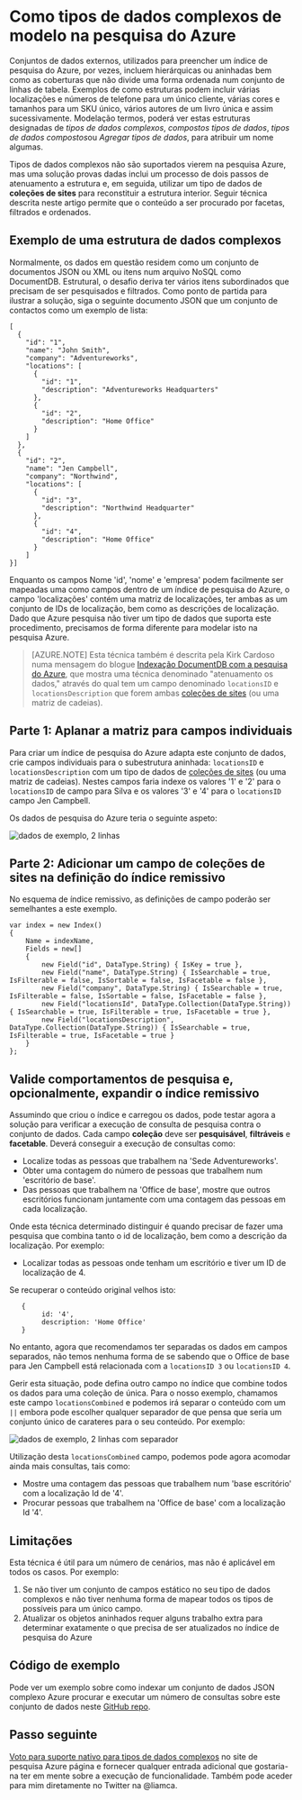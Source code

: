 <properties
    pageTitle="Como do modelo de tipos de dados complexos na pesquisa Azure | Pesquisa do Microsoft Azure"
    description="As funções aninhadas ou estruturas de dados hierárquicos podem ser modeladas num índice de pesquisa do Azure utilizando o conjunto de linhas plana e tipo de dados de coleções de sites."
    services="search"
    documentationCenter=""
    authors="LiamCa"
    manager="pablocas"
    editor=""
    tags="complex data types; compound data types; aggregate data types"
/>

<tags
    ms.service="search"
    ms.devlang="na"
    ms.workload="search"
    ms.topic="article"
    ms.tgt_pltfrm="na"
    ms.date="09/07/2016"
    ms.author="liamca"
/>

# <a name="how-to-model-complex-data-types-in-azure-search"></a>Como tipos de dados complexos de modelo na pesquisa do Azure

Conjuntos de dados externos, utilizados para preencher um índice de pesquisa do Azure, por vezes, incluem hierárquicas ou aninhadas bem como as coberturas que não divide uma forma ordenada num conjunto de linhas de tabela. Exemplos de como estruturas podem incluir várias localizações e números de telefone para um único cliente, várias cores e tamanhos para um SKU único, vários autores de um livro única e assim sucessivamente. Modelação termos, poderá ver estas estruturas designadas de *tipos de dados complexos*, *compostos tipos de dados*, *tipos de dados compostos*ou *Agregar tipos de dados*, para atribuir um nome algumas.

Tipos de dados complexos não são suportados vierem na pesquisa Azure, mas uma solução provas dadas inclui um processo de dois passos de atenuamento a estrutura e, em seguida, utilizar um tipo de dados de **coleções de sites** para reconstituir a estrutura interior. Seguir técnica descrita neste artigo permite que o conteúdo a ser procurado por facetas, filtrados e ordenados.

## <a name="example-of-a-complex-data-structure"></a>Exemplo de uma estrutura de dados complexos

Normalmente, os dados em questão residem como um conjunto de documentos JSON ou XML ou itens num arquivo NoSQL como DocumentDB. Estrutural, o desafio deriva ter vários itens subordinados que precisam de ser pesquisados e filtrados.  Como ponto de partida para ilustrar a solução, siga o seguinte documento JSON que um conjunto de contactos como um exemplo de lista:

~~~~~
[
  {
    "id": "1",
    "name": "John Smith",
    "company": "Adventureworks",
    "locations": [
      {
        "id": "1",
        "description": "Adventureworks Headquarters"
      },
      {
        "id": "2",
        "description": "Home Office"
      }
    ]
  }, 
  {
    "id": "2",
    "name": "Jen Campbell",
    "company": "Northwind",
    "locations": [
      {
        "id": "3",
        "description": "Northwind Headquarter"
      },
      {
        "id": "4",
        "description": "Home Office"
      }
    ]
}]
~~~~~

Enquanto os campos Nome 'id', 'nome' e 'empresa' podem facilmente ser mapeadas uma como campos dentro de um índice de pesquisa do Azure, o campo 'localizações' contém uma matriz de localizações, ter ambas as um conjunto de IDs de localização, bem como as descrições de localização. Dado que Azure pesquisa não tiver um tipo de dados que suporta este procedimento, precisamos de forma diferente para modelar isto na pesquisa Azure. 

> [AZURE.NOTE] Esta técnica também é descrita pela Kirk Cardoso numa mensagem do blogue [Indexação DocumentDB com a pesquisa do Azure](https://blogs.msdn.microsoft.com/kaevans/2015/03/09/indexing-documentdb-with-azure-seach/), que mostra uma técnica denominado "atenuamento os dados," através do qual tem um campo denominado `locationsID` e `locationsDescription` que forem ambas [coleções de sites](https://msdn.microsoft.com/library/azure/dn798938.aspx) (ou uma matriz de cadeias).   

## <a name="part-1-flatten-the-array-into-individual-fields"></a>Parte 1: Aplanar a matriz para campos individuais

Para criar um índice de pesquisa do Azure adapta este conjunto de dados, crie campos individuais para o subestrutura aninhada: `locationsID` e `locationsDescription` com um tipo de dados de [coleções de sites](https://msdn.microsoft.com/library/azure/dn798938.aspx) (ou uma matriz de cadeias). Nestes campos faria indexe os valores '1' e '2' para o `locationsID` de campo para Silva e os valores '3' e '4' para o `locationsID` campo Jen Campbell.  

Os dados de pesquisa do Azure teria o seguinte aspeto: 

![dados de exemplo, 2 linhas](./media/search-howto-complex-data-types/sample-data.png)


## <a name="part-2-add-a-collection-field-in-the-index-definition"></a>Parte 2: Adicionar um campo de coleções de sites na definição do índice remissivo

No esquema de índice remissivo, as definições de campo poderão ser semelhantes a este exemplo.

~~~~
var index = new Index()
{
    Name = indexName,
    Fields = new[]
    {
        new Field("id", DataType.String) { IsKey = true },
        new Field("name", DataType.String) { IsSearchable = true, IsFilterable = false, IsSortable = false, IsFacetable = false },
        new Field("company", DataType.String) { IsSearchable = true, IsFilterable = false, IsSortable = false, IsFacetable = false },
        new Field("locationsId", DataType.Collection(DataType.String)) { IsSearchable = true, IsFilterable = true, IsFacetable = true },
        new Field("locationsDescription", DataType.Collection(DataType.String)) { IsSearchable = true, IsFilterable = true, IsFacetable = true }
    }
};
~~~~

## <a name="validate-search-behaviors-and-optionally-extend-the-index"></a>Valide comportamentos de pesquisa e, opcionalmente, expandir o índice remissivo

Assumindo que criou o índice e carregou os dados, pode testar agora a solução para verificar a execução de consulta de pesquisa contra o conjunto de dados. Cada campo **coleção** deve ser **pesquisável**, **filtráveis** e **facetable**. Deverá conseguir a execução de consultas como:

* Localize todas as pessoas que trabalhem na 'Sede Adventureworks'.
* Obter uma contagem do número de pessoas que trabalhem num 'escritório de base'.  
* Das pessoas que trabalhem na 'Office de base', mostre que outros escritórios funcionam juntamente com uma contagem das pessoas em cada localização.  

Onde esta técnica determinado distinguir é quando precisar de fazer uma pesquisa que combina tanto o id de localização, bem como a descrição da localização. Por exemplo:

* Localizar todas as pessoas onde tenham um escritório e tiver um ID de localização de 4.  

Se recuperar o conteúdo original velhos isto:

~~~~
   {
        id: '4',
        description: 'Home Office'
   }
~~~~

No entanto, agora que recomendamos ter separadas os dados em campos separados, não temos nenhuma forma de se sabendo que o Office de base para Jen Campbell está relacionada com a `locationsID 3` ou `locationsID 4`.  

Gerir esta situação, pode defina outro campo no índice que combine todos os dados para uma coleção de única.  Para o nosso exemplo, chamamos este campo `locationsCombined` e podemos irá separar o conteúdo com um `||` embora pode escolher qualquer separador de que pensa que seria um conjunto único de carateres para o seu conteúdo. Por exemplo: 

![dados de exemplo, 2 linhas com separador](./media/search-howto-complex-data-types/sample-data-2.png)

Utilização desta `locationsCombined` campo, podemos pode agora acomodar ainda mais consultas, tais como:

* Mostre uma contagem das pessoas que trabalhem num 'base escritório' com a localização Id de '4'.  
* Procurar pessoas que trabalhem na 'Office de base' com a localização Id '4'. 

## <a name="limitations"></a>Limitações

Esta técnica é útil para um número de cenários, mas não é aplicável em todos os casos.  Por exemplo:

1. Se não tiver um conjunto de campos estático no seu tipo de dados complexos e não tiver nenhuma forma de mapear todos os tipos de possíveis para um único campo. 
2. Atualizar os objetos aninhados requer alguns trabalho extra para determinar exatamente o que precisa de ser atualizados no índice de pesquisa do Azure

## <a name="sample-code"></a>Código de exemplo

Pode ver um exemplo sobre como indexar um conjunto de dados JSON complexo Azure procurar e executar um número de consultas sobre este conjunto de dados neste [GitHub repo](https://github.com/liamca/AzureSearchComplexTypes).

## <a name="next-step"></a>Passo seguinte

[Voto para suporte nativo para tipos de dados complexos](https://feedback.azure.com/forums/263029-azure-search) no site de pesquisa Azure página e fornecer qualquer entrada adicional que gostaria-na ter em mente sobre a execução de funcionalidade. Também pode aceder para mim diretamente no Twitter na @liamca.


 